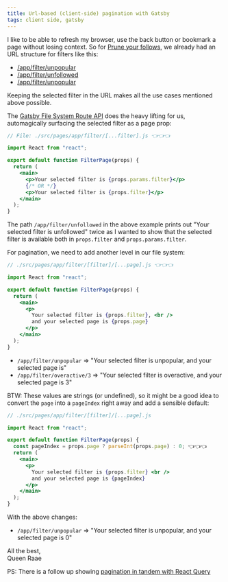 ```yaml
---
title: Url-based (client-side) pagination with Gatsby
tags: client side, gatsby
---
```


I like to be able to refresh my browser, use the back button or bookmark a page without losing context. So for [Prune your follows](https://pruneyourfollows.com), we already had an URL structure for filters like this:

- [/app/filter/unpopular](https://pruneyourfollows.com/app/filter/unpopular)
- [/app/filter/unfollowed](https://pruneyourfollows.com/app/filter/unfollowed)
- [/app/filter/unpopular](https://pruneyourfollows.com/app/filter/unpopular)

Keeping the selected filter in the URL makes all the use cases mentioned above possible.

The [Gatsby File System Route API](https://www.gatsbyjs.com/docs/reference/routing/file-system-route-api/#creating-client-only-routes) does the heavy lifting for us, automagically surfacing the selected filter as a page prop:

```jsx
// File: ./src/pages/app/filter/[...filter].js 👈👈👈

import React from "react";

export default function FilterPage(props) {
  return (
    <main>
      <p>Your selected filter is {props.params.filter}</p>
      {/* OR */}
      <p>Your selected filter is {props.filter}</p>
    </main>
  );
}
```

The path `/app/filter/unfollowed` in the above example prints out "Your selected filter is unfollowed" twice as I wanted to show that the selected filter is available both in `props.filter` and `props.params.filter`.

For pagination, we need to add another level in our file system:

```jsx
// ./src/pages/app/filter/[filter]/[...page].js 👈👈👈

import React from "react";

export default function FilterPage(props) {
  return (
    <main>
      <p>
        Your selected filter is {props.filter}, <br />
        and your selected page is {props.page}
      </p>
    </main>
  );
}
```

- `/app/filter/unpopular` => "Your selected filter is unpopular, and your selected page is"
- `/app/filter/overactive/3` => "Your selected filter is overactive, and your selected page is 3"

BTW: These values are strings (or undefined), so it might be a good idea to convert the `page` into a `pageIndex` right away and add a sensible default:

```jsx
// ./src/pages/app/filter/[filter]/[...page].js

import React from "react";

export default function FilterPage(props) {
  const pageIndex = props.page ? parseInt(props.page) : 0; 👈👈👈
  return (
    <main>
      <p>
        Your selected filter is {props.filter} <br />
        and your selected page is {pageIndex}
      </p>
    </main>
  );
}
```

With the above changes:

- `/app/filter/unpopular` => "Your selected filter is unpopular, and your selected page is 0"

All the best,\
Queen Raae

PS: There is a follow up showing [pagination in tandem with React Query](/emails/2023-01-04-react-query-pagination/)
